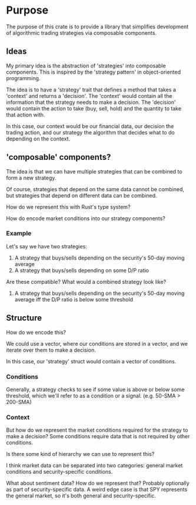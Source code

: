 # Purpose
The purpose of this crate is to provide a library that simplifies development of algorithmic trading strategies via composable components.

## Ideas

My primary idea is the abstraction of 'strategies' into composable components.
This is inspired by the 'strategy pattern' in object-oriented programming.

The idea is to have a 'strategy' trait that defines a method that takes a 'context' and returns a 'decision'.
The 'context' would contain all the information that the strategy needs to make a decision.
The 'decision' would contain the action to take (buy, sell, hold) and the quantity to take that action with.

In this case, our context would be our financial data, our decision the trading action, and our strategy the algorithm that decides
what to do depending on the context.

## 'composable' components?

The idea is that we can have multiple strategies that can be combined to form a new strategy.

Of course, strategies that depend on the same data cannot be combined, but strategies that depend on different data can be combined.

How do we represent this with Rust's type system?

How do encode market conditions into our strategy components?

### Example

Let's say we have two strategies:

1. A strategy that buys/sells depending on the security's 50-day moving average
2. A strategy that buys/sells depending on some D/P ratio

Are these compatible? What would a combined strategy look like?

1. A strategy that buys/sells depending on the security's 50-day moving average iff the D/P ratio is below some threshold

## Structure
How do we encode this?

We could use a vector, where our conditions are stored in a vector, and we iterate over them to make a decision.

In this case, our 'strategy' struct would contain a vector of conditions.

### Conditions

Generally, a strategy checks to see if some value is above or below some threshold, which we'll refer to as a condition or a signal.
(e.g. 50-SMA > 200-SMA)

### Context

But how do we represent the market conditions required for the strategy to make a decision?
Some conditions require data that is not required by other conditions.

Is there some kind of hierarchy we can use to represent this?

I think market data can be separated into two categories: general market conditions and security-specific conditions.

What about sentiment data? How do we represent that? Probably optionally as part of security-specific data.
A weird edge case is that SPY represents the general market, so it's both general and security-specific.